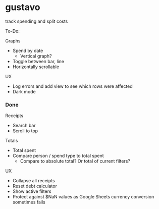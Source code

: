 # gustavo

track spending and split costs

To-Do:

Graphs

-   Spend by date
    -   Vertical graph?
-   Toggle between bar, line
-   Horizontally scrollable

UX

-   Log errors and add view to see which rows were affected
-   Dark mode

### Done

Receipts

-   Search bar
-   Scroll to top

Totals

-   Total spent
-   Compare person / spend type to total spent
    -   Compare to absolute total? Or total of current filters?

UX

-   Collapse all receipts
-   Reset debt calculator
-   Show active filters
-   Protect against $NaN values as Google Sheets currency conversion sometimes fails
